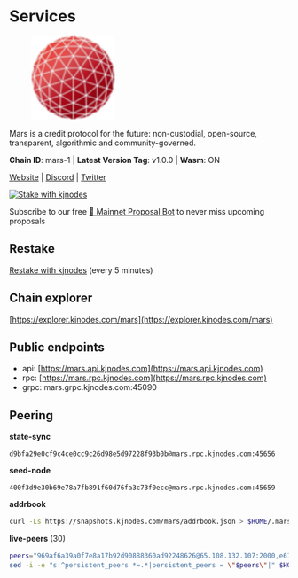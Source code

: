 # Services

<figure><img src="https://raw.githubusercontent.com/kj89/cosmos-images/main/logos/mars.png" width="150" alt=""><figcaption></figcaption></figure>

Mars is a credit protocol for the future: non-custodial,  open-source, transparent, algorithmic and community-governed.

**Chain ID**: mars-1 | **Latest Version Tag**: v1.0.0 | **Wasm**: ON

[Website](https://marsprotocol.io) | [Discord](https://discord.gg/marsprotocol) | [Twitter](https://twitter.com/mars_protocol)

[![Stake with kjnodes](https://i.ibb.co/cr44Q8j/button-stake-with-kjnodes.png)](https://restake.app/mars/marsvaloper1p9t4gr40rnpdwqacxgcqp7ffrfw908nu020g4n)

Subscribe to our free [🤖 Mainnet Proposal Bot](https://t.me/kjnodes_proposal_bot) to never miss upcoming proposals

## Restake

[Restake with kjnodes](https://restake.app/mars/marsvaloper1p9t4gr40rnpdwqacxgcqp7ffrfw908nu020g4n) (every 5 minutes)
## Chain explorer
[https://explorer.kjnodes.com/mars](https://explorer.kjnodes.com/mars)

## Public endpoints

* api: [https://mars.api.kjnodes.com](https://mars.api.kjnodes.com)
* rpc: [https://mars.rpc.kjnodes.com](https://mars.rpc.kjnodes.com)
* grpc: mars.grpc.kjnodes.com:45090

## Peering

**state-sync**

```text
d9bfa29e0cf9c4ce0cc9c26d98e5d97228f93b0b@mars.rpc.kjnodes.com:45656
```

**seed-node**

```text
400f3d9e30b69e78a7fb891f60d76fa3c73f0ecc@mars.rpc.kjnodes.com:45659
```

**addrbook**
```bash
curl -Ls https://snapshots.kjnodes.com/mars/addrbook.json > $HOME/.mars/config/addrbook.json
```

**live-peers** (30)
```bash
peers="969af6a39a0f7e8a17b92d90888360ad92248626@65.108.132.107:2000,e61f11c5b03400d3a99c066f951ed0888a2b64af@65.108.238.103:18556,04bd5d9511f40dd4bec23cc261d7838d9f8326cf@213.32.24.201:26656,84f821d36d45cc0cdaa4ff05297e888bb0d9de8f@85.237.193.111:26656,d9bfa29e0cf9c4ce0cc9c26d98e5d97228f93b0b@65.109.88.38:45656,7583038c5f21ef6ddb60692469cfd80c97dd585d@88.218.224.126:26656,c3763808d3ed05c475b8a31cdd97fc522c088f4f@162.55.245.149:12020,73be725377cc966d8da48f751085de4d1581b391@185.242.112.32:27651,62246c0c33a1a5a9f0fb4b40ab45db39cab5c44f@165.22.199.234:26130,c46be592341987eae20ac681cb08d2abcc02ab9a@137.74.4.20:2000,59bb909c57664fafe88bf1b6924769c15a769ba4@65.108.125.236:3000,d2a2c21754be65ad4a4f1de1f6163f681a6e8af8@192.99.44.79:18556,b88814bddfccd85289d7201bfd6fc6c4b3342ab2@178.162.165.193:36095,d563325034a2401db69388d1c6ccd0df9009c28b@51.79.21.8:26656,6bcae846a2dc02b86ef6a0950655e65522da4e56@65.109.106.169:26656,88f8e4d74b70e18d4f3515d34701704086aa77e1@38.146.3.134:18556,d0dbb50a474888b8bed04bf8a23ac6b8bae443ee@5.79.79.80:18095,6cbdee8a3fd9dc83b8296275c96e5372dbc3b143@148.113.159.123:26656,be494851610016cff8853796a99c3ad46d8d1b5b@65.108.76.242:36095,c0e6bf4193accabc14171ce163e704dcec5ea5df@51.91.215.170:36095,be7d56127ef887d095b2f55f09be5fee1969d922@146.59.52.48:18095,86baedb502883a67947c84f62f3b6b89fc630988@107.155.81.98:26656,1616af7456f519a0f2360adcad45d4bb9d39c92d@146.59.85.222:26656,5e5a5da74143d3a663c9ddca32e3f81e41368fb6@85.190.246.239:26666,c124ce0b508e8b9ed1c5b6957f362225659b5343@169.155.45.189:26656,081effcdbd305b7b9b87b33462fa1204ae607c96@148.251.53.110:7240,ca5a76c51bbbc57f839e6ed08953d3926eaa6e5b@34.159.232.61:26656,76969af1bccdd4dcc511741b171c3d4ccb837ba6@146.59.85.223:18556,c21bdeb3e1726428e7ec3a586b77242677f8fae5@38.146.3.135:18556,7bcc2e490b6aa2536d68de0881cba2ee7134840c@139.59.8.48:26130"
sed -i -e "s|^persistent_peers *=.*|persistent_peers = \"$peers\"|" $HOME/.mars/config/config.toml
```
